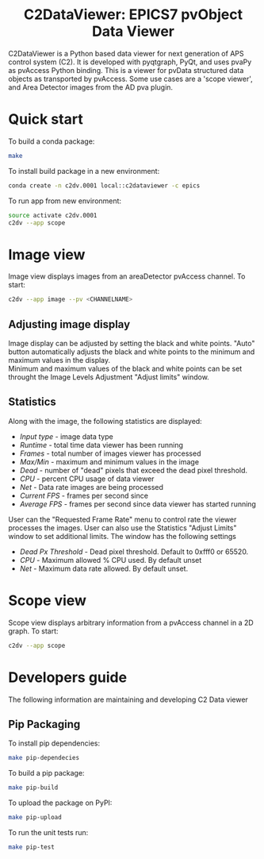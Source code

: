 
<p align="center">
  <h1 align="center">C2DataViewer: EPICS7 pvObject Data Viewer</h1>
</p>

C2DataViewer is a Python based data viewer for next generation of APS control system (C2).
It is developed with pyqtgraph, PyQt, and uses pvaPy as pvAccess Python binding.
This is a viewer for pvData structured data objects as transported by pvAccess. Some use cases are a 'scope viewer',
and Area Detector images from the AD pva plugin.

# Quick start

To build a conda package:
```bash
make
```

To install build package in a new environment:
```bash
conda create -n c2dv.0001 local::c2dataviewer -c epics
```

To run app from new environment:
```bash
source activate c2dv.0001
c2dv --app scope
```

# Image view
Image view displays images from an areaDetector pvAccess channel.  To start:
```bash
c2dv --app image --pv <CHANNELNAME>
```
## Adjusting image display
Image display can be adjusted by setting the black and white points.  "Auto" button automatically adjusts the black and white points to the minimum and maximum values in the display.  
Minimum and maximum values of the black and white points can be set throught the Image Levels Adjustment "Adjust limits" window.

## Statistics
Along with the image, the following statistics are displayed:

- *Input type* - image data type
- *Runtime* - total time data viewer has been running
- *Frames* - total number of images viewer has processed
- *Max/Min* - maximum and minimum values in the image
- *Dead* - number of "dead" pixels that exceed the dead pixel threshold.
- *CPU* - percent CPU usage of data viewer 
- *Net* - Data rate images are being processed
- *Current FPS* - frames per second since
- *Average FPS* - frames per second since data viewer has started running

User can the "Requested Frame Rate" menu to control rate the viewer processes the images.  User can also use the Statistics "Adjust Limits" window to set additional limits. The window has the following settings

- *Dead Px Threshold* - Dead pixel threshold.  Default to 0xfff0 or 65520.
- *CPU* - Maximum allowed % CPU used.  By default unset
- *Net* - Maximum data rate allowed.  By default unset.


# Scope view
Scope view displays arbitrary information from a pvAccess channel in a 2D graph. To start:

```bash
c2dv --app scope
```

# Developers guide

The following information are maintaining and developing C2 Data viewer

## Pip Packaging

To install pip dependencies:
```bash
make pip-dependecies
```

To build a pip package:
```bash
make pip-build
```

To upload the package on PyPI:
```bash
make pip-upload
```

To run the unit tests run:
```bash
make pip-test
```
